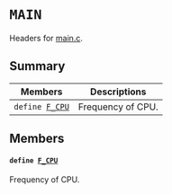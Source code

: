 # `MAIN` 

Headers for [main.c](docs/md/undefined.md#main_8c).

## Summary

 Members                        | Descriptions                                
--------------------------------|---------------------------------------------
`define `[`F_CPU`](#group__MAIN_1ga43bafb28b29491ec7f871319b5a3b2f8)            | Frequency of CPU.

## Members

#### `define `[`F_CPU`](#group__MAIN_1ga43bafb28b29491ec7f871319b5a3b2f8) 

Frequency of CPU.

